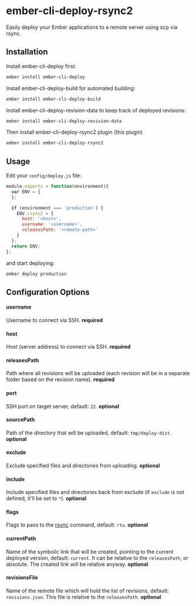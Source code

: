 # ember-cli-deploy-rsync2
Easily deploy your Ember applications to a remote server using scp via rsync.

## Installation
Install ember-cli-deploy first:
```bash
ember install ember-cli-deploy
```
Install ember-cli-deploy-build for automated building:
```bash
ember install ember-cli-deploy-build
```
Install ember-cli-deploy-revision-data to keep track of deployed revisions:
```bash
ember install ember-cli-deploy-revision-data
```
Then install ember-cli-deploy-rsync2 plugin (this plugin)
```bash
ember install ember-cli-deploy-rsync2
```
## Usage
Edit your `config/deploy.js` file:
```javascript
module.exports = function(environment){
  var ENV = {
  };

  if (environment === 'production') {
    ENV.rsync2 = {
      host: '<host>',
      username: '<username>',
      releasesPath: '<remote-path>'
    }
  };
  return ENV;
};

```
and start deploying:
```bash
ember deploy production
```

## Configuration Options


#### username 
Username to connect via SSH.
**required**
#### host 
Host (server address) to connect via SSH.
**required**
#### releasesPath
Path where all revisions will be uploaded (each revision will be in a separate folder based on the revision name).
**required**
#### port 
SSH port on target server, default: `22`.
**optional**
#### sourcePath 
Path of the directory that will be uploaded, default: `tmp/deploy-dist`.
**optional**
#### exclude
Exclude specified files and directories from uploading.
**optional**
#### include
Include specified files and directories back from exclude (if `exclude` is not defined, it'll be set to `*`).
**optional**
#### flags
Flags to pass to the [rsync](https://www.npmjs.com/package/rsync#flagsflags-set) command, default: `rtu`.
**optional**
#### currentPath
Name of the symbolic link that will be created, pointing to the current deployed version, default: `current`.
It can be relative to the `releasesPath`, or absolute. The created link will be relative anyway.
**optional**
#### revisionsFile
Name of the remote file which will hold the list of revisions, default: `revisions.json`.
This file is relative to the `releasesPath`.
**optional**
